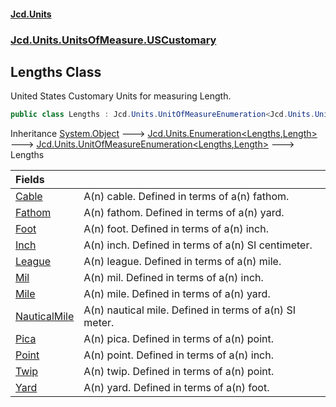 #### [Jcd.Units](index.md 'index')
### [Jcd.Units.UnitsOfMeasure.USCustomary](Jcd.Units.UnitsOfMeasure.USCustomary.md 'Jcd.Units.UnitsOfMeasure.USCustomary')

## Lengths Class

United States Customary Units for measuring Length.

```csharp
public class Lengths : Jcd.Units.UnitOfMeasureEnumeration<Jcd.Units.UnitsOfMeasure.USCustomary.Lengths, Jcd.Units.UnitTypes.Length>
```

Inheritance [System.Object](https://docs.microsoft.com/en-us/dotnet/api/System.Object 'System.Object') &#129106; [Jcd.Units.Enumeration&lt;](Jcd.Units.Enumeration_TEnumeration,T_.md 'Jcd.Units.Enumeration<TEnumeration,T>')[Lengths](Jcd.Units.UnitsOfMeasure.USCustomary.Lengths.md 'Jcd.Units.UnitsOfMeasure.USCustomary.Lengths')[,](Jcd.Units.Enumeration_TEnumeration,T_.md 'Jcd.Units.Enumeration<TEnumeration,T>')[Length](Jcd.Units.UnitTypes.Length.md 'Jcd.Units.UnitTypes.Length')[&gt;](Jcd.Units.Enumeration_TEnumeration,T_.md 'Jcd.Units.Enumeration<TEnumeration,T>') &#129106; [Jcd.Units.UnitOfMeasureEnumeration&lt;](Jcd.Units.UnitOfMeasureEnumeration_TEnumeration,T_.md 'Jcd.Units.UnitOfMeasureEnumeration<TEnumeration,T>')[Lengths](Jcd.Units.UnitsOfMeasure.USCustomary.Lengths.md 'Jcd.Units.UnitsOfMeasure.USCustomary.Lengths')[,](Jcd.Units.UnitOfMeasureEnumeration_TEnumeration,T_.md 'Jcd.Units.UnitOfMeasureEnumeration<TEnumeration,T>')[Length](Jcd.Units.UnitTypes.Length.md 'Jcd.Units.UnitTypes.Length')[&gt;](Jcd.Units.UnitOfMeasureEnumeration_TEnumeration,T_.md 'Jcd.Units.UnitOfMeasureEnumeration<TEnumeration,T>') &#129106; Lengths

| Fields | |
| :--- | :--- |
| [Cable](Jcd.Units.UnitsOfMeasure.USCustomary.Lengths.Cable.md 'Jcd.Units.UnitsOfMeasure.USCustomary.Lengths.Cable') | A(n) cable. Defined in terms of a(n) fathom. |
| [Fathom](Jcd.Units.UnitsOfMeasure.USCustomary.Lengths.Fathom.md 'Jcd.Units.UnitsOfMeasure.USCustomary.Lengths.Fathom') | A(n) fathom. Defined in terms of a(n) yard. |
| [Foot](Jcd.Units.UnitsOfMeasure.USCustomary.Lengths.Foot.md 'Jcd.Units.UnitsOfMeasure.USCustomary.Lengths.Foot') | A(n) foot. Defined in terms of a(n) inch. |
| [Inch](Jcd.Units.UnitsOfMeasure.USCustomary.Lengths.Inch.md 'Jcd.Units.UnitsOfMeasure.USCustomary.Lengths.Inch') | A(n) inch. Defined in terms of a(n) SI centimeter. |
| [League](Jcd.Units.UnitsOfMeasure.USCustomary.Lengths.League.md 'Jcd.Units.UnitsOfMeasure.USCustomary.Lengths.League') | A(n) league. Defined in terms of a(n) mile. |
| [Mil](Jcd.Units.UnitsOfMeasure.USCustomary.Lengths.Mil.md 'Jcd.Units.UnitsOfMeasure.USCustomary.Lengths.Mil') | A(n) mil. Defined in terms of a(n) inch. |
| [Mile](Jcd.Units.UnitsOfMeasure.USCustomary.Lengths.Mile.md 'Jcd.Units.UnitsOfMeasure.USCustomary.Lengths.Mile') | A(n) mile. Defined in terms of a(n) yard. |
| [NauticalMile](Jcd.Units.UnitsOfMeasure.USCustomary.Lengths.NauticalMile.md 'Jcd.Units.UnitsOfMeasure.USCustomary.Lengths.NauticalMile') | A(n) nautical mile. Defined in terms of a(n) SI meter. |
| [Pica](Jcd.Units.UnitsOfMeasure.USCustomary.Lengths.Pica.md 'Jcd.Units.UnitsOfMeasure.USCustomary.Lengths.Pica') | A(n) pica. Defined in terms of a(n) point. |
| [Point](Jcd.Units.UnitsOfMeasure.USCustomary.Lengths.Point.md 'Jcd.Units.UnitsOfMeasure.USCustomary.Lengths.Point') | A(n) point. Defined in terms of a(n) inch. |
| [Twip](Jcd.Units.UnitsOfMeasure.USCustomary.Lengths.Twip.md 'Jcd.Units.UnitsOfMeasure.USCustomary.Lengths.Twip') | A(n) twip. Defined in terms of a(n) point. |
| [Yard](Jcd.Units.UnitsOfMeasure.USCustomary.Lengths.Yard.md 'Jcd.Units.UnitsOfMeasure.USCustomary.Lengths.Yard') | A(n) yard. Defined in terms of a(n) foot. |
